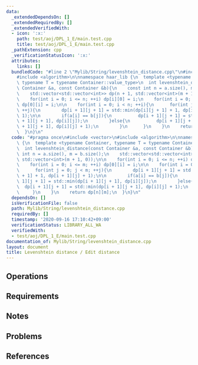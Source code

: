 ```yaml
---
data:
  _extendedDependsOn: []
  _extendedRequiredBy: []
  _extendedVerifiedWith:
  - icon: ':x:'
    path: test/aoj/DPL_1_E/main.test.cpp
    title: test/aoj/DPL_1_E/main.test.cpp
  _pathExtension: cpp
  _verificationStatusIcon: ':x:'
  attributes:
    links: []
  bundledCode: "#line 2 \"Mylib/String/levenshtein_distance.cpp\"\n#include <vector>\n\
    #include <algorithm>\n\nnamespace haar_lib {\n  template <typename Container,\
    \ typename T = typename Container::value_type>\n  int levenshtein_distance(const\
    \ Container &a, const Container &b){\n    const int n = a.size(), m = b.size();\n\
    \    std::vector<std::vector<int>> dp(n + 1, std::vector<int>(m + 1, 0));\n\n\
    \    for(int i = 0; i <= n; ++i) dp[i][0] = i;\n    for(int i = 0; i <= m; ++i)\
    \ dp[0][i] = i;\n\n    for(int i = 0; i < n; ++i){\n      for(int j = 0; j < m;\
    \ ++j){\n        dp[i + 1][j + 1] = std::min(dp[i][j + 1] + 1, dp[i + 1][j] +\
    \ 1);\n\n        if(a[i] == b[j]){\n          dp[i + 1][j + 1] = std::min(dp[i\
    \ + 1][j + 1], dp[i][j]);\n        }else{\n          dp[i + 1][j + 1] = std::min(dp[i\
    \ + 1][j + 1], dp[i][j] + 1);\n        }\n      }\n    }\n    return dp[n][m];\n\
    \  }\n}\n"
  code: "#pragma once\n#include <vector>\n#include <algorithm>\n\nnamespace haar_lib\
    \ {\n  template <typename Container, typename T = typename Container::value_type>\n\
    \  int levenshtein_distance(const Container &a, const Container &b){\n    const\
    \ int n = a.size(), m = b.size();\n    std::vector<std::vector<int>> dp(n + 1,\
    \ std::vector<int>(m + 1, 0));\n\n    for(int i = 0; i <= n; ++i) dp[i][0] = i;\n\
    \    for(int i = 0; i <= m; ++i) dp[0][i] = i;\n\n    for(int i = 0; i < n; ++i){\n\
    \      for(int j = 0; j < m; ++j){\n        dp[i + 1][j + 1] = std::min(dp[i][j\
    \ + 1] + 1, dp[i + 1][j] + 1);\n\n        if(a[i] == b[j]){\n          dp[i +\
    \ 1][j + 1] = std::min(dp[i + 1][j + 1], dp[i][j]);\n        }else{\n        \
    \  dp[i + 1][j + 1] = std::min(dp[i + 1][j + 1], dp[i][j] + 1);\n        }\n \
    \     }\n    }\n    return dp[n][m];\n  }\n}\n"
  dependsOn: []
  isVerificationFile: false
  path: Mylib/String/levenshtein_distance.cpp
  requiredBy: []
  timestamp: '2020-09-16 17:10:42+09:00'
  verificationStatus: LIBRARY_ALL_WA
  verifiedWith:
  - test/aoj/DPL_1_E/main.test.cpp
documentation_of: Mylib/String/levenshtein_distance.cpp
layout: document
title: Levenshtein distance / Edit distance
---
```


## Operations

## Requirements

## Notes

## Problems

## References
